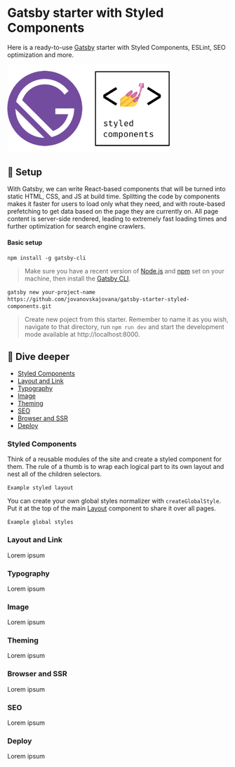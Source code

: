 # Gatsby starter with Styled Components

Here is a ready-to-use [Gatsby](https://www.gatsbyjs.com/) starter with Styled Components, ESLint, SEO optimization and more.

<img src='./src/assets/images/logo-gatsby-styled-components.png' width='370'>

## 🚀 Setup

With Gatsby, we can write React-based components that will be turned into static HTML, CSS, and JS at build time. Splitting the code by components makes it faster for users to load only what they need, and with route-based prefetching to get data based on the page they are currently on. All page content is server-side rendered, leading to extremely fast loading times and further optimization for search engine crawlers.

#### Basic setup

```
npm install -g gatsby-cli
```

> Make sure you have a recent version of [Node.js](https://nodejs.org/en/) and [npm](https://www.npmjs.com/) set on your machine, then install the [Gatsby CLI](https://www.gatsbyjs.com/tutorial/part-zero/#using-the-gatsby-cli).

```
gatsby new your-project-name https://github.com/jovanovskajovana/gatsby-starter-styled-components.git
```

> Create new poject from this starter. Remember to name it as you wish, navigate to that directory, run `npm run dev` and start the development mode available at http://localhost:8000.

## 🧐 Dive deeper

- [Styled Components](#styled-components)
- [Layout and Link](#layout-and-link)
- [Typography](#typography)
- [Image](#image)
- [Theming](#theming)
- [SEO](#seo)
- [Browser and SSR](#wrapPageElement)
- [Deploy](#deploy)

### Styled Components

Think of a reusable modules of the site and create a styled component for them. The rule of a thumb is to wrap each logical part to its own layout and nest all of the children selectors.

```
Example styled layout
```

You can create your own global styles normalizer with `createGlobalStyle`. Put it at the top of the main [Layout](#layout) component to share it over all pages.

```
Example global styles
```

### Layout and Link

Lorem ipsum

### Typography

Lorem ipsum

### Image

Lorem ipsum

### Theming

Lorem ipsum

### Browser and SSR

Lorem ipsum

### SEO

Lorem ipsum

### Deploy

Lorem ipsum
